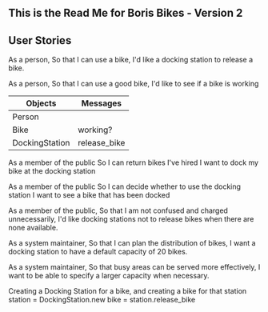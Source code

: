 ## This is the Read Me for Boris Bikes - Version 2


## User Stories
As a person,
So that I can use a bike,
I'd like a docking station to release a bike.

As a person,
So that I can use a good bike,
I'd like to see if a bike is working


| Objects     | Messages     |
| -----       | --------     |
| Person      |              |
| Bike        | working?     |
| DockingStation | release_bike |


As a member of the public
So I can return bikes I've hired
I want to dock my bike at the docking station

As a member of the public
So I can decide whether to use the docking station
I want to see a bike that has been docked

As a member of the public,
So that I am not confused and charged unnecessarily,
I'd like docking stations not to release bikes when there are none available.

As a system maintainer,
So that I can plan the distribution of bikes,
I want a docking station to have a default capacity of 20 bikes.

As a system maintainer,
So that busy areas can be served more effectively,
I want to be able to specify a larger capacity when necessary.


Creating a Docking Station for a bike, and creating a bike for that station
station = DockingStation.new
bike = station.release_bike
